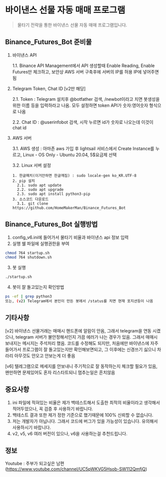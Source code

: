 # 바이낸스 선물 자동 매매 프로그램
> 물타기 전략을 통한 바이낸스 선물 자동 매매 프로그램입니다.

## Binance_Futures_Bot 준비물
1. 바이낸스 API
 
      1.1. Binance API Management에서 API 생성할때 Enable Reading, Enable Futures만 체크하고, 보안상 AWS 서버 구축후에 서버의 IP를 허용 IP에 넣어주면됨
 
2. Telegram Token, Chat ID [v2만 해당]

      2.1. Token : Telegram 설치후 @botfather 검색, /newbot이라고 치면 봇생성을 위한 이름 등을 입력하라고 나옴. 모두 설정하면 token API가 숫자:영어숫자 형식으로 나옴
      
      2.2. Chat ID : @userinfobot 검색, 시작 누르면 id가 숫자로 나오는데 이것이 chat id


3. AWS 서버

      3.1. AWS 생성 : 아마존 aws 가입 후 lightsail 서비스에서 Create Instance를 누르고, Linux - OS Only - Ubuntu 20.04, 5$요금제 선택

      3.2. Linux 서버 설정
            
       1. 한글패치(이거안하면 한글깨짐) : sudo locale-gen ko_KR.UTF-8 
       2. pip 설치
         2.1. sudo apt update
         2.2. sudo apt upgrade
         2.3. sudo apt install python3-pip
       3. 소스코드 다운로드
         3.1. git clone https://github.com/HomeMakerMan/Binance_Futures_Bot


## Binance_Futures_Bot 실행방법
1. config_v6.ini에 들어가서 물타기 비율과 바이낸스 api 정보 입력
2. 실행 쉘 파일에 실행권한을 부여
```sh
chmod 764 startup.sh
chmod 764 shutdown.sh
```
3. 봇 실행
```sh
./startup.sh
```
4. 봇이 잘 돌고있는지 확인방법
```sh
ps -ef | grep python3
또는, (v2) Telegram에서 본인이 만든 봇에서 /status를 치면 현재 포지션등이 나옴
```

## 기타사항

[v2] 바이낸스 선물거래는 매매시 핸드폰에 알람이 안옴, 그래서 telegram을 연동 시켰으나, telegram 서버가 불안정해서인지 가끔 에러가 나는 경우가 있음. 그래서 매매시 보내지는 메시지는 주석처리 했음. 코드를 수정해도 되지만, 처음에만 바이낸스에 자주들어가서 프로그램이 잘 돌고있는지만 확인해보면되고, 그 이후에는 신경쓰기 싫으니 차라리 아무것도 안오고 안보는게 더 좋음

[v6] 텔레그램으로 메세지를 안보내니 주기적으로 잘 동작하는지 체크할 필요가 있음, 왠만하면 문제있어도 혼자 리스타트되니 멈추는일은 흔치않음

## 중요사항 

1. ini 파일에 적혀있는 비율은 제가 백테스트해서 도출한 최적의 비율이라고 생각해서 적어두었으나, 꼭 검증 후 사용하기 바랍니다.
2. 백테스트 결과 또한 제가 정한 기준으로 했기때문에 100% 신뢰할 수 없습니다.
3. 저는 개발자가 아닙니다. 그래서 코드에 버그가 있을 가능성이 있습니다. 유의해서 사용하시기 바랍니다.
4. v2, v5, v6 여러 버전이 있으나, v6을 사용하는걸 추천드립니다.

## 정보

Youtube : 주부가 되고싶은 남편(https://www.youtube.com/channel/UC5pWKVG5Hsob-SW112QmfjQ)
